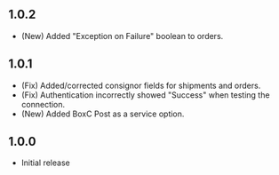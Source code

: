 ## 1.0.2

* (New) Added "Exception on Failure" boolean to orders.

## 1.0.1

* (Fix) Added/corrected consignor fields for shipments and orders.
* (Fix) Authentication incorrectly showed "Success" when testing the connection.
* (New) Added BoxC Post as a service option.

## 1.0.0

* Initial release